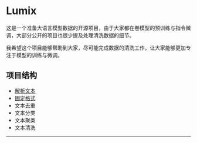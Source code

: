# Lumix

这是一个准备大语言模型数据的开源项目，由于大家都在卷模型的预训练与指令微调，大部分公开的项目也很少提及处理清洗数据的细节。

我希望这个项目能够帮助到大家，尽可能完成数据的清洗工作，让大家能够更加专注于模型的训练与微调。

## 项目结构

* [解析文本](./Store/README_Store_zh.md "数据存储格式")
* [固定格式](./Store/README_Store_zh.md "固定格式")
* 文本去重
* 文本分类
* 文本聚类
* 文本清洗

---
